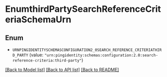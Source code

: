 # EnumthirdPartySearchReferenceCriteriaSchemaUrn

## Enum


* `URNPINGIDENTITYSCHEMASCONFIGURATION2_0SEARCH_REFERENCE_CRITERIATHIRD_PARTY` (value: `"urn:pingidentity:schemas:configuration:2.0:search-reference-criteria:third-party"`)


[[Back to Model list]](../README.md#documentation-for-models) [[Back to API list]](../README.md#documentation-for-api-endpoints) [[Back to README]](../README.md)


